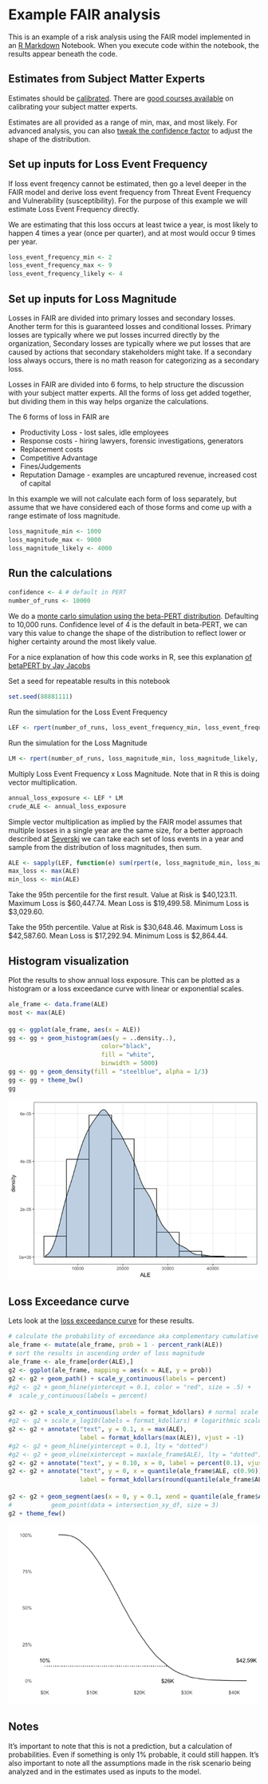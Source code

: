 Example FAIR analysis
================

This is an example of a risk analysis using the FAIR model implemented
in an [R Markdown](http://rmarkdown.rstudio.com) Notebook. When you
execute code within the notebook, the results appear beneath the code.

## Estimates from Subject Matter Experts

Estimates should be
[calibrated](https://en.wikipedia.org/wiki/Calibrated_probability_assessment).
There are [good courses
available](https://www.hubbardresearch.com/shop/calibration-facilitator-training/)
on calibrating your subject matter experts.

Estimates are all provided as a range of min, max, and most likely. For
advanced analysis, you can also [tweak the confidence
factor](https://www.vosesoftware.com/riskwiki/ModifiedPERTdistribution.php)
to adjust the shape of the distribution.

## Set up inputs for Loss Event Frequency

If loss event freqency cannot be estimated, then go a level deeper in
the FAIR model and derive loss event frequency from Threat Event
Frequency and Vulnerability (susceptibility). For the purpose of this
example we will estimate Loss Event Frequency directly.

We are estimating that this loss occurs at least twice a year, is most
likely to happen 4 times a year (once per quarter), and at most would
occur 9 times per year.

``` r
loss_event_frequency_min <- 2
loss_event_frequency_max <- 9
loss_event_frequency_likely <- 4
```

## Set up inputs for Loss Magnitude

Losses in FAIR are divided into primary losses and secondary losses.
Another term for this is guaranteed losses and conditional losses.
Primary losses are typically where we put losses incurred directly by
the organization, Secondary losses are typically where we put losses
that are caused by actions that secondary stakeholders might take. If a
secondary loss always occurs, there is no math reason for categorizing
as a secondary loss.

Losses in FAIR are divided into 6 forms, to help structure the
discussion with your subject matter experts. All the forms of loss get
added together, but dividing them in this way helps organize the
calculations.

The 6 forms of loss in FAIR are

  - Productivity Loss - lost sales, idle employees
  - Response costs - hiring lawyers, forensic investigations, generators
  - Replacement costs
  - Competitive Advantage
  - Fines/Judgements
  - Reputation Damage - examples are uncaptured revenue, increased cost
    of capital

In this example we will not calculate each form of loss separately, but
assume that we have considered each of those forms and come up with a
range estimate of loss magnitude.

``` r
loss_magnitude_min <- 1000
loss_magnitude_max <- 9000
loss_magnitude_likely <- 4000
```

## Run the calculations

``` r
confidence <- 4 # default in PERT
number_of_runs <- 10000
```

We do a [monte carlo simulation using the beta-PERT
distribution](https://www.rdocumentation.org/packages/mc2d/versions/0.1-17/topics/pert).
Defaulting to 10,000 runs. Confidence level of 4 is the default in
beta-PERT, we can vary this value to change the shape of the
distribution to reflect lower or higher certainty around the most likely
value.

For a nice explanation of how this code works in R, see this explanation
[of betaPERT by Jay
Jacobs](http://datadrivensecurity.info/blog/posts/2014/Jan/severski/)

Set a seed for repeatable results in this notebook

``` r
set.seed(88881111)
```

Run the simulation for the Loss Event
Frequency

``` r
LEF <- rpert(number_of_runs, loss_event_frequency_min, loss_event_frequency_likely, loss_event_frequency_max, shape = confidence)
```

Run the simulation for the Loss
Magnitude

``` r
LM <- rpert(number_of_runs, loss_magnitude_min, loss_magnitude_likely, loss_magnitude_max, shape = confidence)
```

Multiply Loss Event Frequency x Loss Magnitude. Note that in R this is
doing vector multiplication.

``` r
annual_loss_exposure <- LEF * LM
crude_ALE <- annual_loss_exposure
```

Simple vector multiplication as implied by the FAIR model assumes that
multiple losses in a single year are the same size, for a better
approach described at
[Severski](https://gist.github.com/davidski/8490758#gistcomment-2387996)
we can take each set of loss events in a year and sample from the
distribution of loss magnitudes, then
sum.

``` r
ALE <- sapply(LEF, function(e) sum(rpert(e, loss_magnitude_min, loss_magnitude_likely, loss_magnitude_max, shape = confidence)))
max_loss <- max(ALE)
min_loss <- min(ALE)
```

Take the 95th percentile for the first result. Value at Risk is
$40,123.11. Maximum Loss is $60,447.74. Mean Loss is $19,499.58. Minimum
Loss is $3,029.60.

Take the 95th percentile. Value at Risk is $30,648.46. Maximum Loss is
$42,587.60. Mean Loss is $17,292.94. Minimum Loss is $2,864.44.

## Histogram visualization

Plot the results to show annual loss exposure. This can be plotted as a
histogram or a loss exceedance curve with linear or exponential scales.

``` r
ale_frame <- data.frame(ALE)
most <- max(ALE)

gg <- ggplot(ale_frame, aes(x = ALE))
gg <- gg + geom_histogram(aes(y = ..density..),
                          color="black", 
                          fill = "white", 
                          binwidth = 5000)
gg <- gg + geom_density(fill = "steelblue", alpha = 1/3)
gg <- gg + theme_bw()
gg
```

![](FAIR_files/figure-gfm/fair_histogram-1.png)<!-- -->

## Loss Exceedance curve

Lets look at the [loss exceedance
curve](https://www.cyentia.com/communicating-risk-loss-exceedance-curves/)
for these
results.

``` r
# calculate the probability of exceedance aka complementary cumulative probability function
ale_frame <- mutate(ale_frame, prob = 1 - percent_rank(ALE))
# sort the results in ascending order of loss magnitude
ale_frame <- ale_frame[order(ALE),]
g2 <- ggplot(ale_frame, mapping = aes(x = ALE, y = prob))
g2 <- g2 + geom_path() + scale_y_continuous(labels = percent)
#g2 <- g2 + geom_hline(yintercept = 0.1, color = "red", size = .5) +
#  scale_y_continuous(labels = percent)
  
g2 <- g2 + scale_x_continuous(labels = format_kdollars) # normal scale
#g2 <- g2 + scale_x_log10(labels = format_kdollars) # logarithmic scale
g2 <- g2 + annotate("text", y = 0.1, x = max(ALE), 
                    label = format_kdollars(max(ALE)), vjust = -1)
#g2 <- g2 + geom_hline(yintercept = 0.1, lty = "dotted")
#g2 <- g2 + geom_vline(xintercept = max(ale_frame$ALE), lty = "dotted")
g2 <- g2 + annotate("text", y = 0.10, x = 0, label = percent(0.1), vjust = -1)
g2 <- g2 + annotate("text", y = 0, x = quantile(ale_frame$ALE, c(0.90)), 
                    label = format_kdollars(round(quantile(ale_frame$ALE, c(0.90)), digits = -2)), hjust = 0.5)

g2 <- g2 + geom_segment(aes(x = 0, y = 0.1, xend = quantile(ale_frame$ALE, c(0.90)), yend = 0.1), lty = "dotted")
#           geom_point(data = intersection_xy_df, size = 3)
g2 + theme_few()
```

![](FAIR_files/figure-gfm/fair_loss_exceedance-1.png)<!-- -->

## Notes

It’s important to note that this is not a prediction, but a calculation
of probabilities. Even if something is only 1% probable, it could still
happen. It’s also important to note all the assumptions made in the risk
scenario being analyzed and in the estimates used as inputs to the
model.
